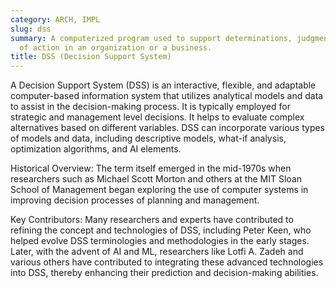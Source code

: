 ```yaml
---
category: ARCH, IMPL
slug: dss
summary: A computerized program used to support determinations, judgments, and courses
  of action in an organization or a business.
title: DSS (Decision Support System)
---
```


A Decision Support System (DSS) is an interactive, flexible, and adaptable computer-based information system that utilizes analytical models and data to assist in the decision-making process. It is typically employed for strategic and management level decisions. It helps to evaluate complex alternatives based on different variables. DSS can incorporate various types of models and data, including descriptive models, what-if analysis, optimization algorithms, and AI elements.

Historical Overview: The term itself emerged in the mid-1970s when researchers such as Michael Scott Morton and others at the MIT Sloan School of Management began exploring the use of computer systems in improving decision processes of planning and management.

Key Contributors: Many researchers and experts have contributed to refining the concept and technologies of DSS, including Peter Keen, who helped evolve DSS terminologies and methodologies in the early stages. Later, with the advent of AI and ML, researchers like Lotfi A. Zadeh and various others have contributed to integrating these advanced technologies into DSS, thereby enhancing their prediction and decision-making abilities.